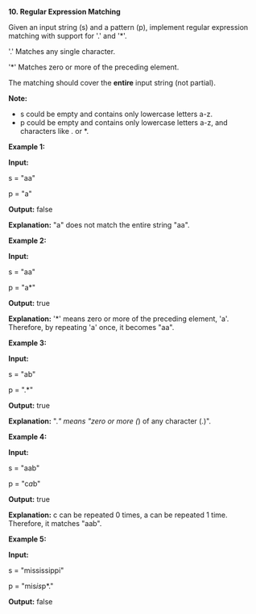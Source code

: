 **10. Regular Expression Matching**

Given an input string (s) and a pattern (p), implement regular expression matching with support for '.' and '*'.

'.' Matches any single character.

'*' Matches zero or more of the preceding element.

The matching should cover the **entire** input string (not partial).

**Note:**

- s could be empty and contains only lowercase letters a-z.
- p could be empty and contains only lowercase letters a-z, and characters like . or *.

**Example 1:**

**Input:**

s = "aa"

p = "a"

**Output:** false

**Explanation:** "a" does not match the entire string "aa".

**Example 2:**

**Input:**

s = "aa"

p = "a*"

**Output:** true

**Explanation:** '*' means zero or more of the preceding element, 'a'. Therefore, by repeating 'a' once, it becomes "aa".

**Example 3:**

**Input:**

s = "ab"

p = ".*"

**Output:** true

**Explanation:** ".*" means "zero or more (*) of any character (.)".

**Example 4:**

**Input:**

s = "aab"

p = "c*a*b"

**Output:** true

**Explanation:** c can be repeated 0 times, a can be repeated 1 time. Therefore, it matches "aab".

**Example 5:**

**Input:**

s = "mississippi"

p = "mis*is*p*."

**Output:** false
